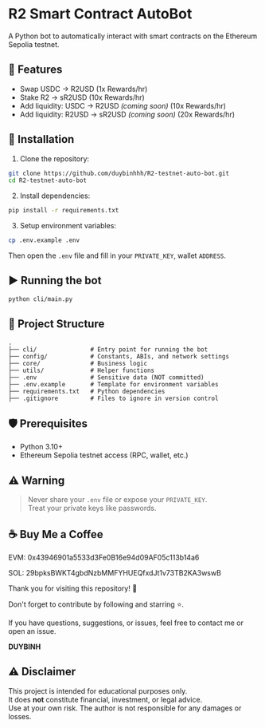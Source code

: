 # R2 Smart Contract AutoBot

A Python bot to automatically interact with smart contracts on the Ethereum Sepolia testnet.

## 🚀 Features

- Swap USDC → R2USD (1x Rewards/hr)
- Stake R2 → sR2USD (10x Rewards/hr)
- Add liquidity: USDC → R2USD _(coming soon)_ (10x Rewards/hr)
- Add liquidity: R2USD → sR2USD _(coming soon)_ (20x Rewards/hr)

## 🔧 Installation

1. Clone the repository:

```bash
git clone https://github.com/duybinhhh/R2-testnet-auto-bot.git
cd R2-testnet-auto-bot
```

2. Install dependencies:

```bash
pip install -r requirements.txt
```

3. Setup environment variables:

```bash
cp .env.example .env
```

Then open the `.env` file and fill in your `PRIVATE_KEY`, wallet `ADDRESS`.

## ▶️ Running the bot

```bash
python cli/main.py
```

## 📁 Project Structure

```
.
├── cli/               # Entry point for running the bot
├── config/            # Constants, ABIs, and network settings
├── core/              # Business logic
├── utils/             # Helper functions
├── .env               # Sensitive data (NOT committed)
├── .env.example       # Template for environment variables
├── requirements.txt   # Python dependencies
├── .gitignore         # Files to ignore in version control

```

## 🛡 Prerequisites

- Python 3.10+
- Ethereum Sepolia testnet access (RPC, wallet, etc.)

## ⚠️ Warning

> Never share your `.env` file or expose your `PRIVATE_KEY`.  
> Treat your private keys like passwords.

## ☕ Buy Me a Coffee

EVM: 0x43946901a5533d3Fe0B16e94d09AF05c113b14a6

SOL: 29bpksBWKT4gbdNzbMMFYHUEQfxdJt1v73TB2KA3wswB


Thank you for visiting this repository! 🌟

Don't forget to contribute by following and starring ⭐️.

If you have questions, suggestions, or issues, feel free to contact me or open an issue.

**DUYBINH**

## ⚠️ Disclaimer

This project is intended for educational purposes only.  
It does **not** constitute financial, investment, or legal advice.  
Use at your own risk. The author is not responsible for any damages or losses.
